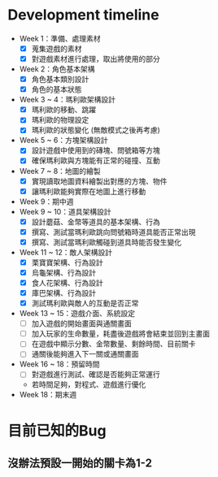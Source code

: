 # Development timeline
- Week 1：準備、處理素材
  - [x] 蒐集遊戲的素材
  - [x] 對遊戲素材進行處理，取出將使用的部分
- Week 2：角色基本架構
  - [x] 角色基本類別設計
  - [x] 角色的基本狀態
- Week 3 ~ 4：瑪利歐架構設計
  - [x] 瑪利歐的移動、跳躍
  - [x] 瑪利歐的物理設定
  - [x] 瑪利歐的狀態變化 (無敵模式之後再考慮)
- Week 5 ~ 6：方塊架構設計
  - [x] 設計遊戲中使用到的磚塊、問號箱等方塊
  - [x] 確保瑪利歐與方塊能有正常的碰撞、互動
- Week 7 ~ 8：地圖的繪製
  - [x] 實現讀取地圖資料繪製出對應的方塊、物件
  - [x] 讓瑪利歐能夠實際在地圖上進行移動
- Week 9：期中週
- Week 9 ~ 10：道具架構設計
  - [x] 設計蘑菇、金幣等道具的基本架構、行為
  - [x] 撰寫、測試當瑪利歐跳向問號箱時道具能否正常出現
  - [x] 撰寫、測試當瑪利歐觸碰到道具時能否發生變化
- Week 11 ~ 12：敵人架構設計
  - [x] 栗寶寶架構、行為設計
  - [x] 烏龜架構、行為設計
  - [x] 食人花架構、行為設計
  - [x] 庫巴架構、行為設計
  - [x] 測試瑪利歐與敵人的互動是否正常
- Week 13 ~ 15：遊戲介面、系統設定
  - [ ] 加入遊戲的開始畫面與通關畫面
  - [ ] 加入玩家的生命數量，耗盡後遊戲將會結束並回到主畫面
  - [ ] 在遊戲中顯示分數、金幣數量、剩餘時間、目前關卡
  - [ ] 通關後能夠進入下一關或通關畫面
- Week 16 ~ 18：預留時間
  - [ ] 對遊戲進行測試、確認是否能夠正常運行
  - 若時間足夠，對程式、遊戲進行優化
- Week 18：期末週

# 目前已知的Bug
## 沒辦法預設一開始的關卡為1-2